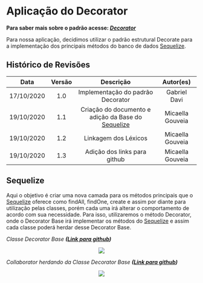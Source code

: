 # Aplicação do Decorator
**Para saber mais sobre o padrão acesse: [*Decorator*](Project/Estudos/estrutural?id=Decorator.md)**

Para nossa aplicação, decidimos utilizar o padrão estrutural Decorate para a implementação dos principais métodos do banco de dados [Sequelize](Modeling/objeto?id=Sequelize).

## Histórico de Revisões
| Data | Versão | Descrição | Autor(es) |
|:----:|:------:|:---------:|:---------:|
| 17/10/2020 | 1.0 | Implementação do padrão Decorator | Gabriel Davi |  
| 19/10/2020 | 1.1 | Criação do documento e adição da Base do [Sequelize](Modeling/objeto?id=Sequelize) | Micaella Gouveia |
| 19/10/2020 | 1.2 | Linkagem dos Léxicos | Micaella Gouveia |
| 19/10/2020 | 1.3 | Adição dos links para github | Micaella Gouveia |


## Sequelize
Aqui o objetivo é criar uma nova camada para os métodos principais que o [Sequelize](Modeling/objeto?id=Sequelize) oferece como findAll, findOne, create e assim por diante para utilização pelas classes, porém cada uma irá alterar o comportamento de acordo com sua necessidade. Para isso, utilizaremos o método Decorator, onde o Decorator Base irá implementar os métodos do [Sequelize](Modeling/objeto?id=Sequelize) e assim cada classe poderá herdar desse Decorator Base.

*Classe Decorator Base **([Link para github](https://github.com/UnBArqDsw/2020.1_G12_Stock_Backend/blob/devel/src/app/StockBase/Base.js))***

<p align="center">
<img src="/assets/padroes/decorator/decoratorBase.png" class="codes-prints" />
</p>

*Collaborator herdando da Classe Decorator Base **([Link para github](https://github.com/UnBArqDsw/2020.1_G12_Stock_Backend/blob/devel/src/app/StockBase/CollaboratorBase.js))***

<p align="center">
<img src="/assets/padroes/decorator/collaboratorBase.png" class="codes-prints" />
</p>


